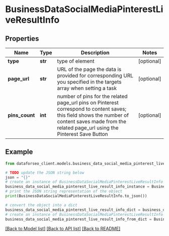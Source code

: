 # BusinessDataSocialMediaPinterestLiveResultInfo


## Properties

Name | Type | Description | Notes
------------ | ------------- | ------------- | -------------
**type** | **str** | type of element | [optional] 
**page_url** | **str** | URL of the page the data is provided for corresponding URL you specified in the targets array when setting a task | [optional] 
**pins_count** | **int** | number of pins for the related page_url pins on Pinterest correspond to content saves; this field shows the number of content saves made from the related page_url using the Pinterest Save Button | [optional] 

## Example

```python
from dataforseo_client.models.business_data_social_media_pinterest_live_result_info import BusinessDataSocialMediaPinterestLiveResultInfo

# TODO update the JSON string below
json = "{}"
# create an instance of BusinessDataSocialMediaPinterestLiveResultInfo from a JSON string
business_data_social_media_pinterest_live_result_info_instance = BusinessDataSocialMediaPinterestLiveResultInfo.from_json(json)
# print the JSON string representation of the object
print(BusinessDataSocialMediaPinterestLiveResultInfo.to_json())

# convert the object into a dict
business_data_social_media_pinterest_live_result_info_dict = business_data_social_media_pinterest_live_result_info_instance.to_dict()
# create an instance of BusinessDataSocialMediaPinterestLiveResultInfo from a dict
business_data_social_media_pinterest_live_result_info_from_dict = BusinessDataSocialMediaPinterestLiveResultInfo.from_dict(business_data_social_media_pinterest_live_result_info_dict)
```
[[Back to Model list]](../README.md#documentation-for-models) [[Back to API list]](../README.md#documentation-for-api-endpoints) [[Back to README]](../README.md)


